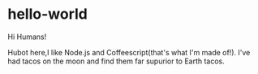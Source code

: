 # hello-world

Hi Humans!

Hubot here,I like Node.js and Coffeescript(that's what I'm made of!).
I've had tacos on the moon and find them far supurior to Earth tacos.
